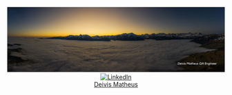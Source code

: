 
<div id="header" align="center">
<img decoding="async" src="https://github.com/dmatheusdccs/dmatheusdccs/blob/main/Yellow%20%26%20Black%20Simple%20Profile%20LinkedIn%20Banner.png" 
width="800"/>
</div>

<div id="badges" align="center">
  
<a href="https://www.linkedin.com/in/deivismatheusdccs1234/">
<img src="https://img.shields.io/badge/LinkedIn-blue?style=flat&logo=linkedin&logoColor=white" alt="LinkedIn" />
</a>


<div class="badge-base LI-profile-badge" data-locale="en_US" data-size="medium" data-theme="dark" data-type="VERTICAL" data-vanity="deivismatheusdccs1234" data-version="v1"><a class="badge-base__link LI-simple-link" href="https://www.linkedin.com/in/deivismatheusdccs1234?trk=profile-badge">Deivis Matheus</a></div>
              
